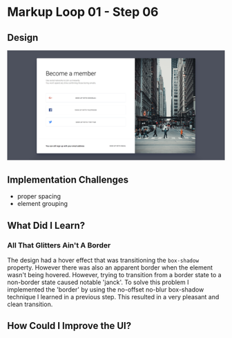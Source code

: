 # Markup Loop 01 - Step 06

## Design
![](./design-mockup.png)

## Implementation Challenges

- proper spacing
- element grouping
## What Did I Learn?

### All That Glitters Ain't A Border

The design had a hover effect that was transitioning the `box-shadow`
property. However there was also an apparent border when the element
wasn't being hovered. However, trying to transition from a border state
to a non-border state caused notable 'janck'. To solve this problem I
implemented the 'border' by using the no-offset no-blur box-shadow
technique I learned in a previous step. This resulted in a very pleasant
and clean transition.

## How Could I Improve the UI?

